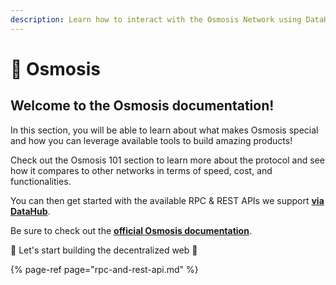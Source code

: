 ```yaml
---
description: Learn how to interact with the Osmosis Network using DataHub
---
```


# 🧪 Osmosis

## Welcome to the Osmosis documentation!

In this section, you will be able to learn about what makes Osmosis special and how you can leverage available tools to build amazing products!

Check out the Osmosis 101 section to learn more about the protocol and see how it compares to other networks in terms of speed, cost, and functionalities.

You can then get started with the available RPC & REST APIs we support [**via DataHub**](https://datahub.figment.io/sign_up?service=osmosis).

Be sure to check out the [**official Osmosis documentation**](https://github.com/osmosis-labs/osmosis).

🚀 Let's start building the decentralized web 🚀[  
](https://learn.figment.io/network-documentation/secret/secret-101)

{% page-ref page="rpc-and-rest-api.md" %}







